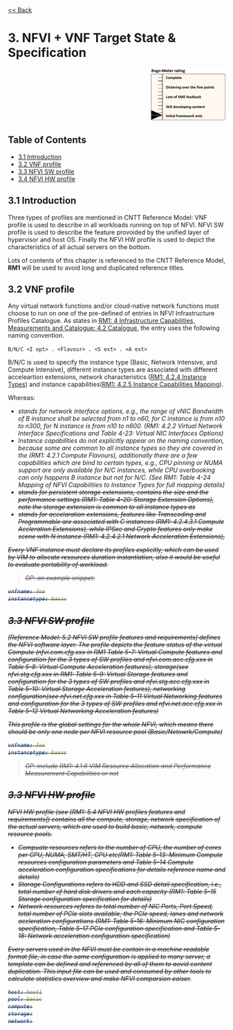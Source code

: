 [<< Back](../)

# 3. NFVI + VNF Target State & Specification
<p align="right"><img src="../figures/bogo_ifo.png" alt="scope" title="Scope" width="35%"/></p>

## Table of Contents
* [3.1 Introduction](#3.1)
* [3.2 VNF profile](#3.2)
* [3.3 NFVI SW profile](#3.3)
* [3.4 NFVI HW profile](#3.4)

<a name="3.1"></a>
## 3.1 Introduction

Three types of profiles are mentioned in CNTT Reference Model: VNF profile is used to describe in all workloads running on top of NFVI. NFVI SW profile is used to describe the feature provoided by the unified layer of hypervisor and host OS. Finally the NFVI HW profile is used to depict the characteristics of all actual servers on the bottom.

Lots of contents of this chapter is referenced to the CNTT Reference Model, **RM1** will be used to avoid long and duplicated reference titles.

<a name="3.2"></a>
## 3.2 VNF profile

Any virtual network functions and/or cloud-native network functions must choose to run on one of the pre-defined of entries in NFVI Infrastructure Profiles Catalogue. As states in [RM1: 4 Infrastructure Capabilities, Measurements and Catalogue: 4.2 Catalogue](https://cntt-n.github.io/CNTT/doc/ref_model/chapters/chapter04.html#4.2), the entry uses the following naming convention.

`B/N/C <I opt> . <Flavour> . <S ext> . <A ext>`

B/N/C is used to specify the instance type (Basic, Network Intensive, and Compute Intensive), different instance types are associated with different acceleartion extensions, network characteristics ([RM1: 4.2.4 Instance Types](https://cntt-n.github.io/CNTT/doc/ref_model/chapters/chapter04.html#4.2.4)) and instance capabilities([RM1: 4.2.5 Instance Capabilities Mapping](https://cntt-n.github.io/CNTT/doc/ref_model/chapters/chapter04.html#4.2.5)).

Whereas:

  - <I opt> stands for network interface options, e.g., the range of vNIC Bandwidth of B instance shall be selected from n1 to n60, for C instance is from n10 to n300, for N instance is from n10 to n600. (RM1: 4.2.2 Virtual Network Interface Specifications and Table 4-23: Virtual NIC Interfaces Options)
  - Instance capabilities do not explicitly appear on the naming convention, because some are common to all instance types so they are covered in the <Flavour> (RM1: 4.2.1 Compute Flavours), additionally there are a few capabilities which are bind to certain types, e.g., CPU pinning or NUMA support are only available for N/C instances, while CPU overbooking can only happens B instance but not for N/C. (See RM1: Table 4-24 Mapping of NFVI Capabilities to Instance Types for full mapping details)
  - <S ext> stands for persistent storage extensions, contains the size and the performance settings (RM1: Table 4-20: Storage Extension Options), note the storage extension is common to all instance types as <Flavours>
  - <A ext> stands for accelaration extensions, features like Transcoding and Programmable are associated with C instances (RM1: 4.2.4.3.1 Compute Accleration Extensions), while IPSec and Crypto features only make scene with N instance (RM1: 4.2.4.2.1 Network Acceleration Extensions),

Every VNF instance must declare its profiles explicitly, which can be used by VIM to allocate resources duration instantiation, also it would be useful to evaluate portability of workload.

> OP: an example snippet:

```yaml
vnfname: foo
instancetype: basic
```

<a name="3.3"></a>
## 3.3 NFVI SW profile

[Reference Model: 5.2 NFVI SW profile features and requirements] defines the NFVI software layer. The profile depicts the feature status of the virtual Compute (nfvi.com.cfg.xxx in RM1 Table 5-7: Virtual Compute features and configuration for the 3 types of SW profiles and nfvi.com.acc.cfg.xxx in Table 5-8: Virtual Compute Acceleration features), storage(see nfvi.stg.cfg.xxx in RM1: Table 5-9: Virtual Storage features and configuration for the 3 types of SW profiles and nfvi.stg.acc.cfg.xxx in Table 5-10: Virtual Storage Acceleration features), networking configuration(see nfvi.net.cfg.xxx in Table 5-11 Virtual Networking features and configuration for the 3 types of SW profiles and nfvi.net.acc.cfg.xxx in Table 5-12 Virtual Networking Acceleration features)

This profile is the global settings for the whole NFVI, which means there should be only one node per NFVI resource pool (Basic/Netowrk/Compute)

```yaml
vnfname: foo
instancetype: basic
```

> OP: include RM1: 4.1.6 VIM Resource Allocation and Performance Measurement Capabilities or not

<a name="3.4"></a>
## 3.3 NFVI HW profile

NFVI HW profile (see [RM1: 5.4 NFVI HW profiles features and requirements]) contains all the compute, storage, network specification of the actual servers, which are used to build basic, network, compute resource pools.

- Compuate resources refers to the number of CPU, the number of cores per CPU, NUMA, SMT/HT, GPU etc(RM1: Table 5-13: Minimum Compute resources configuration parameters and Table 5-14 Compute acceleration configuration specifications for details reference name and details)
- Storage Configurations refers to HDD and SSD detail specification, i.e., total number of hard disk drivers and each capacity (RM1: Table 5-15 Storage configuration specification for details)
- Network resources referes to total number of NIC Ports, Port Speed, total number of PCIe slots available, the PCIe speed, lanes and network accleration configurations (RM1: Table 5-16: Minimum NIC configuration specification, Table 5-17 PCIe configuration specification and Table 5-18: Network acceleration configuration specification)

Every servers used in the NFVI must be contain in a machine readable format file, in case the same configuration is applied to many server, a template can be defined and referenced by all of them to aovid content duplication. This input file can be used and consumed by other tools to calculate statistics overview and make NFVI comparsion eaiser.

```yaml
host: host1
pool: basic
compute:
storage:
network:
```
